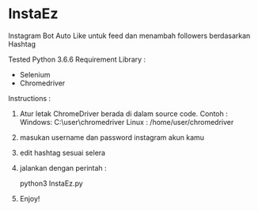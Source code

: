# InstaEz
Instagram Bot Auto Like untuk feed dan menambah followers berdasarkan Hashtag

Tested Python 3.6.6
Requirement Library :
- Selenium
- Chromedriver

Instructions :

1. Atur letak ChromeDriver berada di dalam source code. 
Contoh : 
Windows: C:\user\chromedriver 
Linux : /home/user/chromedriver

2. masukan username dan password instagram akun kamu

3. edit hashtag sesuai selera

4. jalankan dengan perintah : 
   
   python3 InstaEz.py

5. Enjoy!
